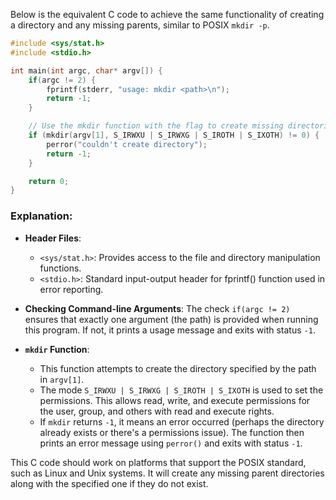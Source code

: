 Below is the equivalent C code to achieve the same functionality of creating a directory and any missing parents, similar to POSIX `mkdir -p`.

```c
#include <sys/stat.h>
#include <stdio.h>

int main(int argc, char* argv[]) {
    if(argc != 2) {
        fprintf(stderr, "usage: mkdir <path>\n");
        return -1;
    }

    // Use the mkdir function with the flag to create missing directories
    if (mkdir(argv[1], S_IRWXU | S_IRWXG | S_IROTH | S_IXOTH) != 0) {
        perror("couldn't create directory");
        return -1;
    }

    return 0;
}
```

### Explanation:

- **Header Files**: 
  - `<sys/stat.h>`: Provides access to the file and directory manipulation functions.
  - `<stdio.h>`: Standard input-output header for fprintf() function used in error reporting.

- **Checking Command-line Arguments**:
  The check `if(argc != 2)` ensures that exactly one argument (the path) is provided when running this program. If not, it prints a usage message and exits with status `-1`.

- **`mkdir` Function**:
  - This function attempts to create the directory specified by the path in `argv[1]`.
  - The mode `S_IRWXU | S_IRWXG | S_IROTH | S_IXOTH` is used to set the permissions. This allows read, write, and execute permissions for the user, group, and others with read and execute rights.
  - If `mkdir` returns `-1`, it means an error occurred (perhaps the directory already exists or there's a permissions issue). The function then prints an error message using `perror()` and exits with status `-1`.

This C code should work on platforms that support the POSIX standard, such as Linux and Unix systems. It will create any missing parent directories along with the specified one if they do not exist.

